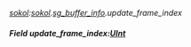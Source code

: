 _[sokol](../../modules/sokol/sokol-module.md):[sokol](../../modules/sokol/sokol-module.md).[sg\_buffer\_info](../../modules/sokol/sokol-sg_buffer_info.md).update\_frame\_index_
##### Field update\_frame\_index:[UInt](../../modules/wonkey/wonkey-types-uint.md)
